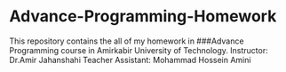 # Advance-Programming-Homework
This repository contains the all of my homework in ###Advance Programming course in Amirkabir University of Technology.
Instructor: Dr.Amir Jahanshahi
Teacher Assistant: Mohammad Hossein Amini